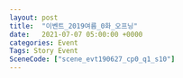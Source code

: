 ```yaml
---
layout: post
title:  "이벤트_2019여름_0화_오프닝"
date:   2021-07-07 05:00:00 +0000
categories: Event
Tags: Story Event
SceneCode: ["scene_evt190627_cp0_q1_s10"]
---
```


